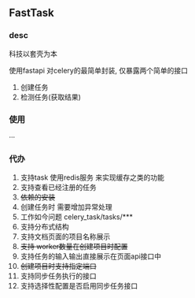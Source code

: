 ## FastTask

### desc
  科技以套壳为本
  
  使用fastapi 对celery的最简单封装, 仅暴露两个简单的接口
  1. 创建任务
  2. 检测任务(获取结果)

### 使用
···

### 代办
1. 支持task 使用redis服务 来实现缓存之类的功能
2. 支持查看已经注册的任务
3. ~~依赖的安装~~
4. 创建任务时 需要增加异常处理
5. 工作如今问题 celery_task/tasks/***
6. 支持分布式结构
7. 支持文档页面的项目名称展示
8. ~~支持 worker数量在创建项目时配置~~
9. 支持任务的输入输出直接展示在页面api接口中
10. ~~创建项目时支持指定端口~~
11. 支持同步任务执行的接口
12. 支持选择性配置是否启用同步任务接口
